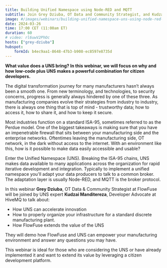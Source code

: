 ```yaml
---
title: Building Unified Namespace using Node-RED and MQTT
subtitle: Join Grey Dziuba, OT Data and Community Strategist, and Kudzai Manditereza, Developer Advocate at HiveMQ, as they discuss MQTT and Node-RED and how it pertains to the Unified Namespace, UNS.
image: #/images/webinars/building-unified-namespace-uns-using-node-red-and-mqtt-webinar-2024-march.jpg
date: 2024-03-26
time: 17:00 CET (11:00am ET) 
duration: 60
# video: rl6uwV2PhOc
hosts: ["grey-dziuba"]
hubspot:
    formId: b4ec9aa1-8648-47b3-b908-ec8597e8735d
---
```


**What value does a UNS bring?  In this webinar, we will focus on why and how low-code plus UNS makes a powerful combination for citizen developers.**

<!--more-->

The digital transformation journey for many manufacturers hasn’t always been a smooth one. From new terminology, and technologies, to security concerns, progress is generally always hindered by one of these three. As manufacturing companies evolve their strategies from industry to industry, there is always one thing that is top of mind - trustworthy data; how to access it, how to share it, and how to keep it secure.

Most industries function on a standard ISA-95, sometimes referred to as the Perdue model.  One of the biggest takeaways is making sure that you have an impenetrable firewall that sits between your manufacturing side and the enterprise networks.  Oftentimes leaving the manufacturing side, OT network, in the dark without access to the internet. With an environment like this, how is it possible to make data easily accessible and usable?

Enter the Unified Namespace (UNS).  Breaking the ISA-95 chains, UNS makes data available to many applications across the organization for rapid iterative development and integration. Typically to implement a unified namespace you'll adapt your data producers to talk to a common broker. The adaptation layer is usually Node-RED, and MQTT is the broker protocol.

In this webinar **Grey Dziuba**, OT Data & Community Strategist at FlowFuse will be joined by UNS expert **Kudzai Manditereza**, Developer Advocate at HiveMQ to talk about:

- How UNS can accelerate innovation 
- How to properly organize your infrastructure for a standard discrete manufacturing plant. 
- How FlowFuse extends the value of the UNS

They will demo how FlowFuse and UNS can empower your manufacturing environment and answer any questions you may have. 

This webinar is ideal for those who are considering the UNS or have already implemented it and want to extend its value by leveraging a citizen development platform. 



